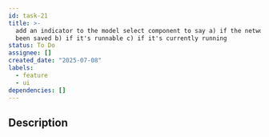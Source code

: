 ```yaml
---
id: task-21
title: >-
  add an indicator to the model select component to say a) if the network has
  been saved b) if it's runnable c) if it's currently running
status: To Do
assignee: []
created_date: "2025-07-08"
labels:
  - feature
  - ui
dependencies: []
---
```


## Description
